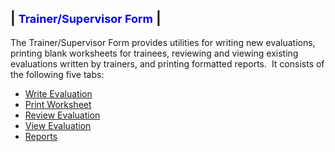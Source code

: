 | <font color="#0000FF" size="4"><b>Trainer/Supervisor Form</b></font> |
-----

The Trainer/Supervisor Form provides utilities for writing new evaluations, 
printing blank worksheets for trainees, reviewing and viewing existing 
evaluations written by trainers, and printing formatted reports.&nbsp; It consists 
of the following five tabs:

- [Write Evaluation](<7d80.md>)
- [Print Worksheet](<printwor.md>)
- [Review Evaluation](<Review1.md>)
- [View Evaluation](<7d85.md>)
- [Reports](<7d9s.md>)